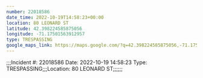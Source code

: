 ```yaml
---
number: 22018586
date_time: 2022-10-19T14:58:23+00:00
location: 80 LEONARD ST
latitude: 42.398224585875056
longitude: -71.17501563912957
type: TRESPASSING
google_maps_link: https://maps.google.com/?q=42.398224585875056,-71.17501563912957
---
```


;;;Incident #: 22018586  Date: 2022-10-19 14:58:23   Type: TRESPASSING;;;Location: 80 LEONARD ST;;;;;;
